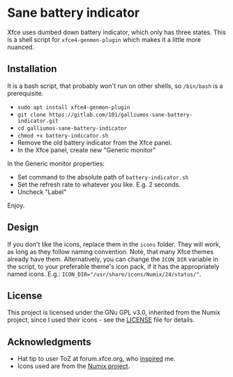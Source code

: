 # Sane battery indicator

Xfce uses dumbed down battery indicator, which only has three states. This is a shell script for `xfce4-genmon-plugin` which makes it a little more nuanced.

## Installation

It is a bash script, that probably won't run on other shells, so `/bin/bash` is a prerequisite.

* `sudo apt install xfce4-genmon-plugin`
* `git clone https://gitlab.com/101/galliumos-sane-battery-indicator.git`
* `cd galliumos-sane-battery-indicator`
* `chmod +x battery-indicator.sh`
* Remove the old battery indicator from the Xfce panel.
* In the Xfce panel, create new "Generic monitor"

In the Generic monitor properties:

* Set command to the absolute path of `battery-indicator.sh`
* Set the refresh rate to whatever you like. E.g. 2 seconds.
* Uncheck "Label"

Enjoy.

## Design

If you don't like the icons, replace them in the `icons` folder. They will work, as long as they follow naming convention. Note, that many Xfce themes already have them.
Alternatively, you can change the `ICON_DIR` variable in the script, to your preferable theme's icon pack, if it has the appropriately named icons. E.g.: `ICON_DIR="/usr/share/icons/Numix/24/status/"`.

## License

This project is licensed under the GNu GPL v3.0, inherited from the Numix project, since I used their icons - see the [LICENSE](LICENSE.md) file for details.

## Acknowledgments

* Hat tip to user ToZ at forum.xfce.org, who [inspired](https://forum.xfce.org/viewtopic.php?pid=47879#p47879) me.
* Icons used are from the [Numix project](http://numixproject.org/).
